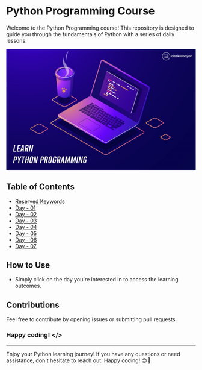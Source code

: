 # Python Programming Course

Welcome to the Python Programming course! This repository is designed to guide you through the fundamentals of Python with a series of daily lessons.

[![Course Cover](assets/cover.jpg)](https://noyonalways.github.io/python-by-phitron/)

## Table of Contents

- [Reserved Keywords](./revserved_keywords/README.md)
- [Day - 01](./Day_1/learning_outcomes.md#day---01)
- [Day - 02](./Day_2/learning_outcomes.md#day---02)
- [Day - 03](./Day_3/learning_outcomes.md#day---03)
- [Day - 04](./Day_4/learning_outcomes.md#day---04)
- [Day - 05](./Day_5/learning_outcomes.md#day---05)
- [Day - 06](./Day_6/learning_outcomes.md#day---06)
- [Day - 07](./Day_7/learning_outcomes.md#day---07)

## How to Use

- Simply click on the day you're interested in to access the learning outcomes.

## Contributions

Feel free to contribute by opening issues or submitting pull requests.

### Happy coding! </>

---

Enjoy your Python learning journey! If you have any questions or need assistance, don't hesitate to reach out. Happy coding! 😊🐍

